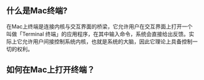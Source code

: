 ## 什么是Mac终端?

在Mac上终端是连接内核与交互界面的桥梁，它允许用户在交互界面上打开一个叫做「Terminal 终端」的应用程序，在其中输入命令，系统会直接给出反馈。实际上它允许用户间接控制系统内核，也就是系统的大脑，因此它理论上具备控制一切的权利。



## 如何在Mac上打开终端？